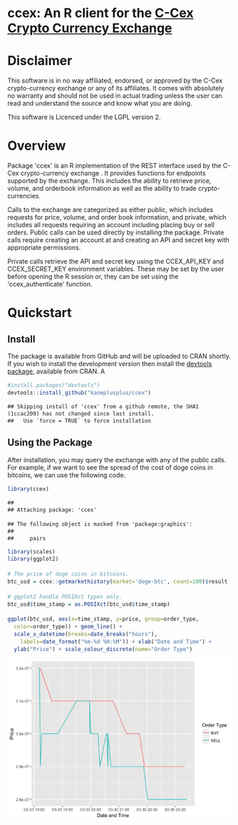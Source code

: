 
<!-- README.md is generated from README.Rmd. Please edit that file -->
ccex: An R client for the [C-Cex Crypto Currency Exchange](https://c-cex.com)
=============================================================================

Disclaimer
==========

This software is in no way affiliated, endorsed, or approved by the
C-Cex crypto-currency exchange or any of its affiliates. It comes with
absolutely no warranty and should not be used in actual trading unless
the user can read and understand the source and know what you are doing.

This software is Licenced under the LGPL version 2.

Overview
========

Package 'ccex' is an R implementation of the REST interface used by the
C-Cex crypto-currency exchange . It provides functions for endpoints
supported by the exchange. This includes the ability to retrieve price,
volume, and orderbook information as well as the ability to trade
crypto-currencies.

Calls to the exchange are categorized as either public, which includes
requests for price, volume, and order book information, and private,
which includes all requests requiring an account including placing buy
or sell orders. Public calls can be used directly by installing the
package. Private calls require creating an account at and creating an
API and secret key with appropriate permissions.

Private calls retrieve the API and secret key using the CCEX\_API\_KEY
and CCEX\_SECRET\_KEY environment variables. These may be set by the
user before opening the R session or, they can be set using the
'ccex\_authenticate' function.

Quickstart
==========

Install
-------

The package is available from GitHub and will be uploaded to CRAN
shortly. If you wish to install the development version then install the
[devtools package](https://CRAN.R-project.org/package=devtools),
available from CRAN. A

``` r
#install.packages("devtools")
devtools::install_github("kaneplusplus/ccex")
```

    ## Skipping install of 'ccex' from a github remote, the SHA1 (1ccac209) has not changed since last install.
    ##   Use `force = TRUE` to force installation

Using the Package
-----------------

After installation, you may query the exchange with any of the public
calls. For example, if we want to see the spread of the cost of doge
coins in bitcoins, we can use the following code.

``` r
library(ccex)
```

    ## 
    ## Attaching package: 'ccex'

    ## The following object is masked from 'package:graphics':
    ## 
    ##     pairs

``` r
library(scales)
library(ggplot2)

# The price of doge coins in bitcoins.
btc_usd = ccex::getmarkethistory(market='doge-btc', count=100)$result

# ggplot2 handle POSIXct types only.
btc_usd$time_stamp = as.POSIXct(btc_usd$time_stamp)

ggplot(btc_usd, aes(x=time_stamp, y=price, group=order_type, 
  color=order_type)) + geom_line() + 
  scale_x_datetime(breaks=date_breaks("hours"), 
    labels=date_format("%m-%d %H:%M")) + xlab("Date and Time") +
  ylab("Price") + scale_colour_discrete(name="Order Type")
```

![](inst/doc/README_files/figure-markdown_github-hard_line_breaks/unnamed-chunk-2-1.png)

